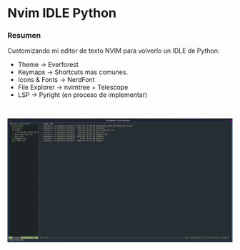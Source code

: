 # Nvim IDLE Python

### Resumen

Customizando mi editor de texto NVIM para volverlo un IDLE de Python:
- Theme -> Everforest
- Keymaps -> Shortcuts mas comunes.
- Icons & Fonts -> NerdFont
- File Explorer -> nvimtree + Telescope
- LSP -> Pyright (en proceso de implementar)

<br>

![Cover](./cover.png)
